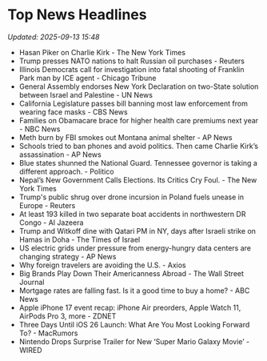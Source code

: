 # Top News Headlines

_Updated: 2025-09-13 15:48_

- Hasan Piker on Charlie Kirk - The New York Times
- Trump presses NATO nations to halt Russian oil purchases - Reuters
- Illinois Democrats call for investigation into fatal shooting of Franklin Park man by ICE agent - Chicago Tribune
- General Assembly endorses New York Declaration on two-State solution between Israel and Palestine - UN News
- California Legislature passes bill banning most law enforcement from wearing face masks - CBS News
- Families on Obamacare brace for higher health care premiums next year - NBC News
- Meth burn by FBI smokes out Montana animal shelter - AP News
- Schools tried to ban phones and avoid politics. Then came Charlie Kirk’s assassination - AP News
- Blue states shunned the National Guard. Tennessee governor is taking a different approach. - Politico
- Nepal’s New Government Calls Elections. Its Critics Cry Foul. - The New York Times
- Trump's public shrug over drone incursion in Poland fuels unease in Europe - Reuters
- At least 193 killed in two separate boat accidents in northwestern DR Congo - Al Jazeera
- Trump and Witkoff dine with Qatari PM in NY, days after Israeli strike on Hamas in Doha - The Times of Israel
- US electric grids under pressure from energy-hungry data centers are changing strategy - AP News
- Why foreign travelers are avoiding the U.S. - Axios
- Big Brands Play Down Their Americanness Abroad - The Wall Street Journal
- Mortgage rates are falling fast. Is it a good time to buy a home? - ABC News
- Apple iPhone 17 event recap: iPhone Air preorders, Apple Watch 11, AirPods Pro 3, more - ZDNET
- Three Days Until iOS 26 Launch: What Are You Most Looking Forward To? - MacRumors
- Nintendo Drops Surprise Trailer for New ‘Super Mario Galaxy Movie’ - WIRED